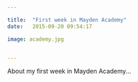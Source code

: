 ```yaml
---

title:  "First week in Mayden Academy"
date:   2015-09-20 09:54:17

image: academy.jpg


---
```

About my first week in Mayden Academy...
